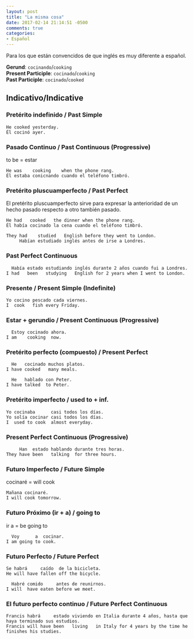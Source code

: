 ```yaml
---
layout: post
title: "La misma cosa"
date: 2017-02-14 21:14:51 -0500
comments: true
categories: 
- Español
---
```


Para los que están convencidos de que inglés es muy diferente a español.

**Gerund**: `cocinando`/`cooking` <br>
**Present Participle**: `cocinado`/`cooking` <br>
**Past Participle**: `cocinado`/`cooked` <br>

## Indicativo/Indicative

### Pretérito indefinido / Past Simple

```
He cooked yesterday.
Él cocinó ayer.
```

### Pasado Continuo / Past Continuous (Progressive)

to be = estar

```
He was    cooking    when the phone rang.
Él estaba conicnando cuando el teléfono timbró.
```

### Pretérito pluscuamperfecto / Past Perfect

El pretérito pluscuamperfecto sirve para expresar la anterioridad de un hecho pasado respecto a otro también pasado.

```
He had   cooked   the dinner when the phone rang.
Él había cocinado la cena cuando el teléfono timbró.

They had    studied   English before they went to London.
     Habían estudiado inglés antes de irse a Londres.
```

### Past Perfect Continuous

```
  Había estado estudiando inglés durante 2 años cuando fui a Londres.
I had   been   studying   English for 2 years when I went to London.
```

### Presente / Present Simple (Indefinite)

```
Yo cocino pescado cada viernes.
I  cook   fish every Friday.
```

### Estar + gerundio / Present Continuous (Progressive)

```
  Estoy cocinado ahora.
I am    cooking  now.
```

### Pretérito perfecto (compuesto) / Present Perfect

```
  He   cocinado muchos platos. 
I have cooked   many meals.

  He   hablado con Peter.
I have talked  to Peter.
```

### Pretérito imperfecto / used to + inf.

```
Yo cocinaba      casi todos los días.
Yo solía cocinar casi todos los días.
I  used to cook  almost everyday.
```

### Present Perfect Continuous (Progressive)

```
     Han  estado hablando durante tres horas.
They have been   talking  for three hours.
```

### Futuro Imperfecto / Future Simple

cocinaré = will cook

```
Mañana cocinaré.
I will cook tomorrow.
```

### Futuro Próximo (ir + a) / going to

ir a = be going to

```
  Voy      a  cocinar.
I am going to cook.
```

### Futuro Perfecto / Future Perfect

```
Se habrá     caído  de la bicicleta.
He will have fallen off the bicycle.

  Habré comido     antes de reunirnos.
I will  have eaten before we meet.
```

### El futuro perfecto continuo / Future Perfect Continuous

```
Francis habrá     estado viviendo en Italia durante 4 años, hasta que haya terminado sus estudios.
Francis will have been   living   in Italy for 4 years by the time he finishes his studies.

```